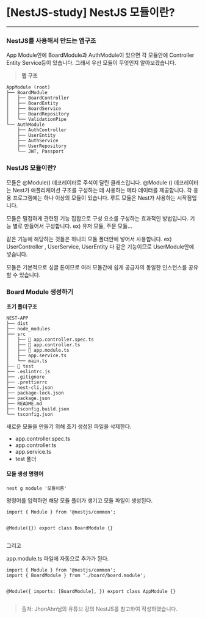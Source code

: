 <h1 id="nestjs-study-nestjs-모듈이란">[NestJS-study] NestJS 모듈이란?</h1>
<hr />

<h3 id="nestjs를-사용해서-만드는-앱구조">NestJS를 사용해서 만드는 앱구조</h3>
<p>App Module안에 BoardModule과 AuthModule이 있으면 각 모듈안에 Controller Entity Service등이 있습니다. 그래서 우선 모듈이 무엇인지 알아보겠습니다.</p>
<blockquote>
<p><strong>앱 구조</strong></p>
</blockquote>
<pre><code>AppModule (root)
├── BoardModule
│   ├── BoardController
│   ├── BoardEntity
│   ├── BoardService
│   ├── BoardRepository
│   └── ValidationPipe
└── AuthModule
    ├── AuthController
    ├── UserEntity
    ├── AuthService
    ├── UserRepository
    └── JWT, Passport</code></pre><h3 id="nestjs-모듈이란">NestJS 모듈이란?</h3>
<p>모듈은 @Module() 데코레이터로 주석이 달린 클래스입니다. @Module () 데코레이터는 Nest가 애플리케이션 구조를 구성하는 데 사용하는 메타 데이터를 제공합니다. 각 응용 프로그램에는 하나 이상의 모듈이 있습니다. 루트 모듈은 Nest가 사용하는 시작점입니다.</p>
<p>모듈은 밀접하게 관련된 기능 집합으로 구성 요소를 구성하는 효과적인 방법입니다. 기능 별로 만들어서 구성합니다. ex) 유저 모듈, 주문 모듈...</p>
<p>같은 기능에 해당하는 것들은 하나의 모듈 폴더안에 넣어서 사용합니다. ex) UserController , UserService, UserEntity 다 같은 기능이므로 UserModule안에 넣습니다.</p>
<p>모듈은 기본적으로 싱글 톤이므로 여러 모듈간에 쉽게 공급자의 동일한 인스턴스를 공유할 수 있습니다.</p>
<h3 id="board-module-생성하기">Board Module 생성하기</h3>
<p><strong>초기 폴더구조</strong></p>
<pre><code>NEST-APP
├── dist
├── node_modules
├── src
│   ├── 🔵 app.controller.spec.ts
│   ├── 🔵 app.controller.ts
│   ├── 🔵 app.module.ts
│   ├── app.service.ts
│   └── main.ts
├── 🔵 test
├── .eslintrc.js
├── .gitignore
├── .prettierrc
├── nest-cli.json
├── package-lock.json
├── package.json
├── README.md
├── tsconfig.build.json
└── tsconfig.json</code></pre><p>새로운 모듈을 만들기 위해 초기 생성된 파일을 삭제한다.</p>
<ul>
<li>app.controller.spec.ts </li>
<li>app.controller.ts</li>
<li>app.service.ts</li>
<li>test 폴더</li>
</ul>
<h4 id="모듈-생성-명령어">모듈 생성 명령어</h4>
<p><code>nest g module '모듈이름'</code></p>
<p>명령어를 입력하면 해당 모듈 폴더가 생기고 모듈 파일이 생성된다.</p>
<pre><code class="language-js">import { Module } from '@nestjs/common';

@Module({})
export class BoardModule {}</code></pre>
<p>그리고 </p>
<p>app.module.ts 파일에 자동으로 추가가 된다.</p>
<pre><code class="language-js">import { Module } from '@nestjs/common';
import { BoardModule } from './board/board.module';

@Module({
  imports: [BoardModule],
})
export class AppModule {}
</code></pre>
<blockquote>
<p>출처: JhonAhn님의 유튜브 강의 NestJS를 참고하여 작성하였습니다.</p>
</blockquote>